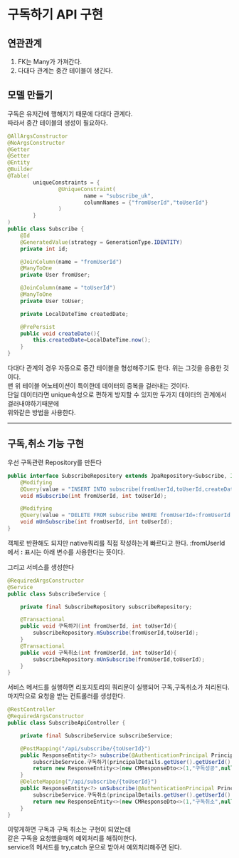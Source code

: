 # 구독하기 API 구현

## 연관관계  

1. FK는 Many가 가져간다.  
2. 다대다 관계는 중간 테이블이 생긴다. 

## 모델 만들기
구독은 유저간에 행해지기 때문에 다대다 관계다.  
따라서 중간 테이블의 생성이 필요하다.
```java
@AllArgsConstructor
@NoArgsConstructor
@Getter
@Setter
@Entity
@Builder
@Table(
        uniqueConstraints = {
                @UniqueConstraint(
                        name = "subscribe_uk",
                        columnNames = {"fromUserId","toUserId"}
                )
        }
)
public class Subscribe {
    @Id
    @GeneratedValue(strategy = GenerationType.IDENTITY)
    private int id;

    @JoinColumn(name = "fromUserId")
    @ManyToOne
    private User fromUser;

    @JoinColumn(name = "toUserId")
    @ManyToOne
    private User toUser;

    private LocalDateTime createdDate;

    @PrePersist
    public void createDate(){
        this.createdDate=LocalDateTime.now();
    }
}
```
다대다 관계의 경우 자동으로 중간 테이블을 형성해주기도 한다. 위는 그것을 응용한 것이다.  
맨 위 테이블 어노테이션이 특이한데 데이터의 중복을 걸러내는 것이다.  
단일 데이터라면 unique속성으로 편하게 방지할 수 있지만 두가지 데이터의 관계에서 걸러내야하기때문에  
위와같은 방법을 사용한다.  

---

## 구독,취소 기능 구현
우선 구독관련 Repository를 만든다
```java
public interface SubscribeRepository extends JpaRepository<Subscribe, Integer> {
    @Modifying
    @Query(value = "INSERT INTO subscribe(fromUserId,toUserId,createDate) VALUES(:fromUserId,:toUserId,now())",nativeQuery = true)
    void mSubscribe(int fromUserId, int toUserId);

    @Modifying
    @Query(value = "DELETE FROM subscribe WHERE fromUserId=:fromUserId AND toUserId=:toUserId",nativeQuery = true)
    void mUnSubscribe(int fromUserId, int toUserId);
}
```
객체로 반환해도 되지만 native쿼리를 직접 작성하는게 빠르다고 한다.  :fromUserId 에서 **:** 표시는 아래 변수를 사용한다는 뜻이다.  

그리고 서비스를 생성한다
```java
@RequiredArgsConstructor
@Service
public class SubscribeService {

    private final SubscribeRepository subscribeRepository;

    @Transactional
    public void 구독하기(int fromUserId, int toUserId){
        subscribeRepository.mSubscribe(fromUserId,toUserId);
    }
    @Transactional
    public void 구독취소(int fromUserId, int toUserId){
        subscribeRepository.mUnSubscribe(fromUserId,toUserId);
    }
}
```
서비스 메서드를 실행하면 리포지토리의 쿼리문이 실행되어 구독,구독취소가 처리된다.  
마지막으로 요청을 받는 컨트롤러를 생성한다.  

```java
@RestController
@RequiredArgsConstructor
public class SubscribeApiController {

    private final SubscribeService subscribeService;

    @PostMapping("/api/subscribe/{toUserId}")
    public ResponseEntity<?> subscribe(@AuthenticationPrincipal PrincipalDetails principalDetails, @PathVariable int toUserId){
        subscribeService.구독하기(principalDetails.getUser().getUserId(),toUserId);
        return new ResponseEntity<>(new CMResponseDto<>(1,"구독성공",null), HttpStatus.OK);
    }
    @DeleteMapping("/api/subscribe/{toUserId}")
    public ResponseEntity<?> unSubscribe(@AuthenticationPrincipal PrincipalDetails principalDetails, @PathVariable int toUserId){
        subscribeService.구독취소(principalDetails.getUser().getUserId(),toUserId);
        return new ResponseEntity<>(new CMResponseDto<>(1,"구독취소",null), HttpStatus.OK);
    }
}
```

이렇게하면 구독과 구독 취소는 구현이 되었는데  
같은 구독을 요청했을때의 예외처리를 해줘야한다.  
service의 메서드를 try,catch 문으로 받아서 예외처리해주면 된다.